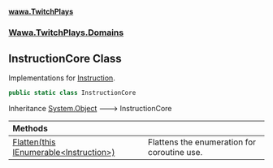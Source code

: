 #### [wawa.TwitchPlays](index.md 'index')
### [Wawa.TwitchPlays.Domains](Wawa.TwitchPlays.Domains.md 'Wawa.TwitchPlays.Domains')

## InstructionCore Class

Implementations for [Instruction](Instruction.md 'Wawa.TwitchPlays.Domains.Instruction').

```csharp
public static class InstructionCore
```

Inheritance [System.Object](https://docs.microsoft.com/en-us/dotnet/api/System.Object 'System.Object') &#129106; InstructionCore

| Methods | |
| :--- | :--- |
| [Flatten(this IEnumerable&lt;Instruction&gt;)](InstructionCore.Flatten(IEnumerable{Instruction}).md 'Wawa.TwitchPlays.Domains.InstructionCore.Flatten(this System.Collections.Generic.IEnumerable<Wawa.TwitchPlays.Domains.Instruction>)') | Flattens the enumeration for coroutine use. |
